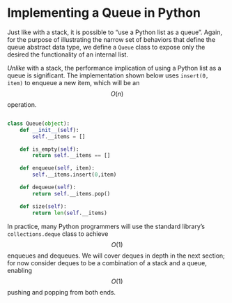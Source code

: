 Implementing a Queue in Python
==============================

Just like with a stack, it is possible to “use a Python list as a queue”. Again, for the purpose of illustrating the narrow set of behaviors that define the queue abstract data type, we define a `Queue` class to expose only the desired the functionality of an internal list.

_Unlike_ with a stack, the performance implication of using a Python list as a queue is significant. The implementation shown below uses `insert(0, item)` to enqueue a new item, which will be an $$O(n)$$ operation.

```python

class Queue(object):
    def __init__(self):
        self.__items = []

    def is_empty(self):
        return self.__items == []

    def enqueue(self, item):
        self.__items.insert(0,item)

    def dequeue(self):
        return self.__items.pop()

    def size(self):
        return len(self.__items)
```

In practice, many Python programmers will use the standard library’s `collections.deque` class to achieve $$O(1)$$ enqueues and dequeues. We will cover deques in depth in the next section; for now consider deques to be a combination of a stack and a queue, enabling $$O(1)$$ pushing and popping from both ends.
